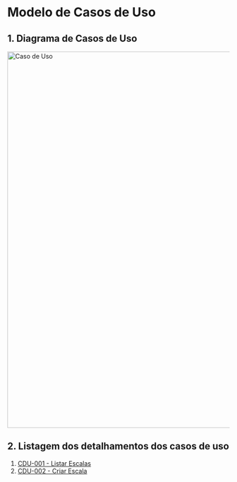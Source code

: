 # Modelo de Casos de Uso

## 1. Diagrama de Casos de Uso

<img width="2226" height="852" alt="Caso de Uso" src="https://github.com/user-attachments/assets/b5ccf93c-0c27-4374-9192-2f271daee942" />

## 2. Listagem dos detalhamentos dos casos de uso

1. [CDU-001 - Listar Escalas](cdu-001/detalhamento-001.md)
2. [CDU-002 - Criar Escala](cdu-002/detalhamento-002.md)
